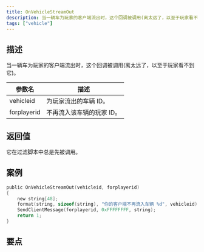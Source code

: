 ```yaml
---
title: OnVehicleStreamOut
description: 当一辆车为玩家的客户端流出时，这个回调被调用(离太远了，以至于玩家看不到它)。
tags: ["vehicle"]
---
```


## 描述

当一辆车为玩家的客户端流出时，这个回调被调用(离太远了，以至于玩家看不到它)。

| 参数名      | 描述                      |
| ----------- | ------------------------- |
| vehicleid   | 为玩家流出的车辆 ID。     |
| forplayerid | 不再流入该车辆的玩家 ID。 |

## 返回值

它在过滤脚本中总是先被调用。

## 案例

```c
public OnVehicleStreamOut(vehicleid, forplayerid)
{
    new string[48];
    format(string, sizeof(string), "你的客户端不再流入车辆 %d", vehicleid);
    SendClientMessage(forplayerid, 0xFFFFFFFF, string);
    return 1;
}
```

## 要点

<TipNPCCallbacksCN />
